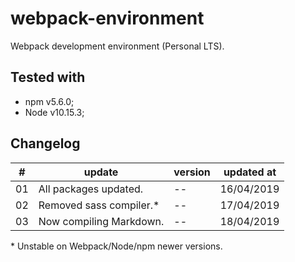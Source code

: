 # webpack-environment
Webpack development environment (Personal LTS).

## Tested with

* npm v5.6.0;
* Node v10.15.3;

## Changelog
\# | update                     | version | updated at  
---|----------------------------|---------|------------
01 | All packages updated.      | --      | 16/04/2019  
02 | Removed sass compiler.*    | --      | 17/04/2019  
03 | Now compiling Markdown.    | --      | 18/04/2019  

\* Unstable on Webpack/Node/npm newer versions.
